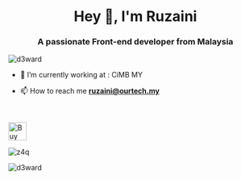 <h1 align="center">Hey 👋, I'm Ruzaini</h1>
<h3 align="center">A passionate Front-end developer from Malaysia</h3>

<p align="left"> <img src="https://komarev.com/ghpvc/?username=z4q&label=Profile%20views&color=0e75b6&style=flat" alt="d3ward" /> </p>

- 🔭 I’m currently working at : CiMB MY

- 📫 How to reach me **ruzaini@ourtech.my**

<br><br>
<a href='https://ko-fi.com/z4q92' target='_blank'><img height='36' style='border:0px;height:36px;' src='https://cdn.ko-fi.com/cdn/kofi3.png?v=3' border='0' alt='Buy Me a Coffee at ko-fi.com' /></a><br>
<p style="width:100%"><img align="center" src="https://github-readme-stats.vercel.app/api?username=z4q&include_all_commits=true&count_private=true&hide_title=true&bg_color=000000&show_icons=true&icon_color=696969&text_color=ffffff"" alt="z4q" /></p>

<p style="width:100%"><img align="left" src="https://github-readme-stats.vercel.app/api/top-langs?username=z4q&show_icons=true&locale=en&layout=compact&bg_color=000000&show_icons=true&icon_color=696969&text_color=ffffff" alt="d3ward" /></p>
